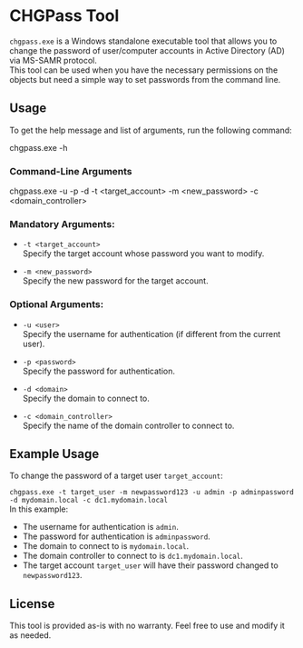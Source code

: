 # CHGPass Tool

`chgpass.exe` is a Windows standalone executable tool that allows you to change the password of user/computer accounts in Active Directory (AD)  via MS-SAMR protocol. <br>
This tool can be used when you have the necessary permissions on the objects but need a simple way to set passwords from the command line.

## Usage

To get the help message and list of arguments, run the following command:

chgpass.exe -h


### Command-Line Arguments

chgpass.exe -u <user> -p <password> -d <domain> -t <target_account> -m <new_password> -c <domain_controller>
### Mandatory Arguments:

- `-t <target_account>`  
  Specify the target account whose password you want to modify.

- `-m <new_password>`  
  Specify the new password for the target account.

### Optional Arguments:

- `-u <user>`  
  Specify the username for authentication (if different from the current user).

- `-p <password>`  
  Specify the password for authentication.

- `-d <domain>`  
  Specify the domain to connect to.

- `-c <domain_controller>`  
  Specify the name of the domain controller to connect to.

## Example Usage

To change the password of a target user `target_account`:

`chgpass.exe -t target_user -m newpassword123 -u admin -p adminpassword -d mydomain.local -c dc1.mydomain.local`
<br>
In this example:
- The username for authentication is `admin`.
- The password for authentication is `adminpassword`.
- The domain to connect to is `mydomain.local`.
- The domain controller to connect to is `dc1.mydomain.local`.
- The target account `target_user` will have their password changed to `newpassword123`.

## License

This tool is provided as-is with no warranty. Feel free to use and modify it as needed.
